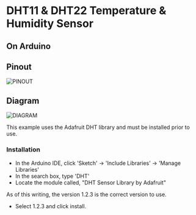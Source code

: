 # DHT11 & DHT22 Temperature & Humidity Sensor
## On Arduino

## Pinout
![PINOUT](https://github.com/makersdigest/T03-DHTXX-Temp-Humidity/blob/master/img/DHT-Pinout.png)

## Diagram
![DIAGRAM](https://github.com/makersdigest/T03-DHTXX-Temp-Humidity/blob/master/img/Arduino-Wiring.png)


This example uses the Adafruit DHT library and must be installed prior to use.

### Installation
- In the Arduino IDE, click 'Sketch' -> 'Include Libraries' -> 'Manage Libraries'
- In the search box, type 'DHT'
- Locate the module called, "DHT Sensor Library by Adafruit"

As of this writing, the version 1.2.3 is the correct version to use.

- Select 1.2.3 and click install.
